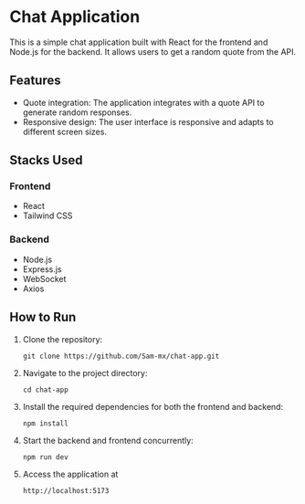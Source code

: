 # Chat Application

This is a simple chat application built with React for the frontend and Node.js for the backend. It allows users to get a random quote from the API.

## Features

- Quote integration: The application integrates with a quote API to generate random responses.
- Responsive design: The user interface is responsive and adapts to different screen sizes.

## Stacks Used

### Frontend

- React
- Tailwind CSS

### Backend

- Node.js
- Express.js
- WebSocket
- Axios

## How to Run

1. Clone the repository:

   ```
   git clone https://github.com/Sam-mx/chat-app.git
   ```

2. Navigate to the project directory:

   ```
   cd chat-app

   ```

3. Install the required dependencies for both the frontend and backend:

   ```
   npm install

   ```

4. Start the backend and frontend concurrently:

   ```
   npm run dev
   ```

5. Access the application at
   ```
   http://localhost:5173
   ```
